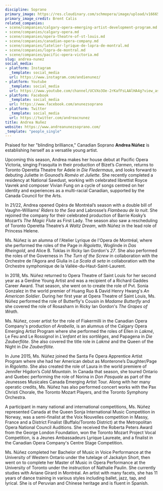 ```yaml
---
discipline: Soprano
primary_image: https://res.cloudinary.com/schmopera/image/upload/v1666563165/media/2022/10/AndreaNunez_ufauft.jpg
primary_image_credit: Brent Calis
related_companies:
- scene/companies/calgary-opera-emerging-artist-development-program.md
- scene/companies/calgary-opera.md
- scene/companies/opera-theatre-of-st-louis.md
- scene/companies/canadian-opera-company.md
- scene/companies/latelier-lyrique-de-lopra-de-montral.md
- scene/companies/lopra-de-montral.md
- scene/companies/pacific-opera-victoria.md
slug: andrea-nunez
social_media:
- platform: Instagram
  _template: social_media
  url: https://www.instagram.com/andienunez/
- platform: Youtube
  _template: social_media
  url: https://www.youtube.com/channel/UCVXo3Oe-2rKafFsLAAlHA4g?view_as=subscriber
- platform: Facebook
  _template: social_media
  url: https://www.facebook.com/anunezsoprano
- platform: Twitter
  _template: social_media
  url: https://twitter.com/andreacnunez
title: Andrea Nuñez
website: https://www.andreanunezsoprano.com/
_template: "people_single"
---
```

Praised for her "blinding brilliance," Canadian Soprano **Andrea Núñez** is establishing herself as a versatile young artist.

Upcoming this season, Andrea makes her house debut at Pacific Opera Victoria, singing Frasquita in their production of Bizet’s _Carmen_, returns to Toronto Operetta Theatre for Adele in _Die Fledermaus_, and looks forward to debuting Juliette in Gounod’s _Roméo et Juliette_. She recently completed a residency at National Sawdust, working with celebrated librettist Royce Vavrek and composer Vivian Fung on a cycle of songs centred on her identity and experiences as a multi-racial Canadian, supported by the Canada Council for the Arts.

In 21/22, Andrea opened Opéra de Montréal’s season with a double bill of Vaughn-Williams’ _Riders to the Sea_ and Labrosse’s _Flambeau de la nuit_. She rejoined the company for their celebrated production of Barrie Kosky’s Mozart’s _The Magic Flute_ as First Lady. The season also saw a rescheduling of Toronto Operetta Theatre’s _A Waltz Dream_, with Núñez in the lead role of Princess Helene.

Ms. Núñez is an alumna of l'Atelier Lyrique de l'Opera de Montréal, where she performed the roles of the Page in _Rigoletto_, Woglinde in _Das Rheingold_, and Alice B. Toklas in Ricky Ian Gordon's _27_. She also performed the roles of the Governess in _The Turn of the Screw_ in collaboration with the Orchestre de l'Agora and Giulia in _La Scala di seta_ in collaboration with the Orchestre symphonique de la Vallée-du-Haut-Saint-Laurent.

In 2018, Ms. Núñez returned to Opera Theatre of Saint Louis for her second year as a Gerdine Young Artist and was a recipient of a Richard Gaddes Career Award. That season, she went on to create the role of Pvt. Sonia Gonzalez in the world premier of Huang Ruo & David Henry Hwang's _An American Soldier_. During her first year at Opera Theatre of Saint Louis, Ms. Núñez performed the role of Butterfly's Cousin in _Madame Butterfly_ and she covered the role of Rosasharn in Ricky Ian Gordon's _The Grapes of Wrath_.

Ms. Núñez, cover artist for the role of Fiakermilli in the Canadian Opera Company's production of _Arabella_, is an alumnus of the Calgary Opera Emerging Artist Program where she performed the roles of Ellen in _Lakmé_, Le Feu and Le Rossignol in _L’enfant et les sortilèges_, and Papagena in _Die Zauberflöte_. She also covered the title role in _Lakmé_ and the Queen of the Night in _Die Zauberflöte_.

In June 2015, Ms. Núñez joined the Santa Fe Opera Apprentice Artist Program where she had her American debut as Monterone’s Daughter/Page in _Rigoletto_. She also created the role of Laura in the world premiere of Jennifer Higdon’s _Cold Mountain_. In Canada that season, she toured Ontario and Quebec performing the role of Norina in _Don Pasquale_ as part of the Jeunesses Musicales Canada Emerging Artist Tour. Along with her many operatic credits, Ms. Núñez has also performed concert works with the Pax Christi Chorale, the Toronto Mozart Players, and the Toronto Symphony Orchestra.

A participant in many national and international competitions, Ms. Núñez represented Canada at the Queen Sonja International Music Competition in Norway, was a semi-finalist at the Voix Nouvelles competition in Massy, France and a District Finalist (Buffalo/Toronto District) at the Metropolitan Opera National Council Auditions. She received the Roberta Peters Award from the George London Foundation, won the Toronto Mozart Project Vocal Competition, is a Jeunes Ambassadeurs Lyrique Laureate, and a finalist in the Canadian Opera Company's Centre Stage Competition.

Ms. Núñez completed her Bachelor of Music in Voice Performance at the University of Western Ontario under the tutelage of Jackalyn Short, then went on to complete her Master of Music in Opera Performance at the University of Toronto under the instruction of Nathalie Paulin. She currently studies with Ariane Girard in Montréal. An artist with many facets, she has 11 years of dance training in various styles including ballet, jazz, tap, and lyrical. She is of Peruvian and Chinese heritage and is fluent in Spanish.